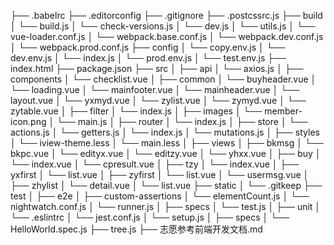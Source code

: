 ├── .babelrc
├── .editorconfig
├── .gitignore
├── .postcssrc.js
├── build
│   └── build.js
│   └── check-versions.js
│   └── dev.js
│   └── utils.js
│   └── vue-loader.conf.js
│   └── webpack.base.conf.js
│   └── webpack.dev.conf.js
│   └── webpack.prod.conf.js
├── config
│   └── copy.env.js
│   └── dev.env.js
│   └── index.js
│   └── prod.env.js
│   └── test.env.js
├── index.html
├── package.json
├── src
│   ├── api
│       └── axios.js
│   ├── components
│       └── checklist.vue
│       ├── common
│           └── buyheader.vue
│           └── loading.vue
│           └── mainfooter.vue
│           └── mainheader.vue
│       └── layout.vue
│       └── yxmyd.vue
│       └── zylist.vue
│       └── zymyd.vue
│       └── zytable.vue
│   ├── filter
│       └── index.js
│   ├── images
│       └── member-icon.png
│   └── main.js
│   ├── router
│       └── index.js
│   ├── store
│       └── actions.js
│       └── getters.js
│       └── index.js
│       └── mutations.js
│   ├── styles
│       └── iview-theme.less
│       └── main.less
│   ├── views
│       ├── bkmsg
│           └── bkpc.vue
│           └── edityx.vue
│           └── editzy.vue
│           └── yhxx.vue
│       ├── buy
│           └── index.vue
│       └── cpresult.vue
│       ├── tzy
│           └── index.vue
│           ├── yxfirst
│               └── list.vue
│           ├── zyfirst
│               └── list.vue
│       └── usermsg.vue
│       ├── zhylist
│           └── detail.vue
│           └── list.vue
├── static
│   └── .gitkeep
├── test
│   ├── e2e
│       ├── custom-assertions
│           └── elementCount.js
│       └── nightwatch.conf.js
│       └── runner.js
│       ├── specs
│           └── test.js
│   ├── unit
│       └── .eslintrc
│       └── jest.conf.js
│       └── setup.js
│       ├── specs
│           └── HelloWorld.spec.js
├── tree.js
├── 志愿参考前端开发文档.md
